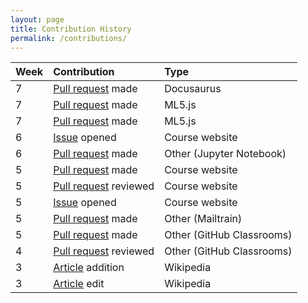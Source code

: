 ```yaml
---
layout: page
title: Contribution History
permalink: /contributions/
---
```


| Week        | Contribution           | Type  |
| ------------- |:-------------|:-----|
| 7 |[Pull request](https://github.com/facebook/Docusaurus/pull/491) made| Docusaurus |
| 7 |[Pull request](https://github.com/ml5js/ml5js.github.io/pull/9) made| ML5.js |
| 7 |[Pull request](https://github.com/ml5js/ml5js.github.io/pull/12) made| ML5.js |
| 6 |[Issue](https://github.com/joannakl/cs480_s18/issues/93) opened| Course website |
| 6 |[Pull request](https://github.com/jupyter/notebook/pull/3386) made| Other (Jupyter Notebook) |
| 5 |[Pull request](https://github.com/joannakl/cs480_s18/pull/86) made| Course website |
| 5 |[Pull request](https://github.com/joannakl/cs480_s18/pull/84) reviewed| Course website |
| 5 |[Issue](https://github.com/joannakl/cs480_s18/issues/77) opened| Course website |
| 5 |[Pull request](https://github.com/Mailtrain-org/mailtrain/pull/377) made| Other (Mailtrain) |
| 5 |[Pull request](https://github.com/education/classroom/pull/1283) made| Other (GitHub Classrooms)|
| 4 |[Pull request](https://github.com/education/classroom/pull/1245) reviewed| Other (GitHub Classrooms)|
| 3 |[Article](https://en.wikipedia.org/w/index.php?title=Nanyang_Girls%27_High_School&diff=prev&oldid=824898512) addition| Wikipedia|
| 3 |[Article](https://en.wikipedia.org/w/index.php?title=Singlish&diff=prev&oldid=824899315) edit| Wikipedia|